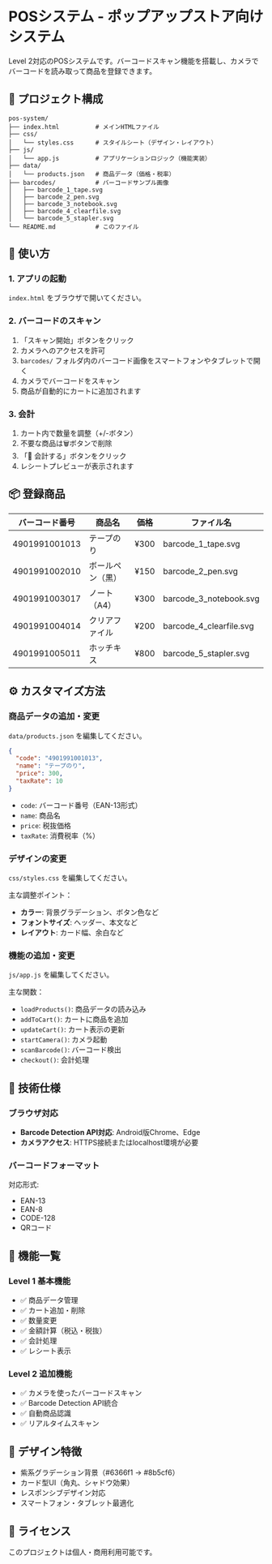 # POSシステム - ポップアップストア向けシステム

Level 2対応のPOSシステムです。バーコードスキャン機能を搭載し、カメラでバーコードを読み取って商品を登録できます。

## 📁 プロジェクト構成

```
pos-system/
├── index.html          # メインHTMLファイル
├── css/
│   └── styles.css      # スタイルシート（デザイン・レイアウト）
├── js/
│   └── app.js          # アプリケーションロジック（機能実装）
├── data/
│   └── products.json   # 商品データ（価格・税率）
├── barcodes/           # バーコードサンプル画像
│   ├── barcode_1_tape.svg
│   ├── barcode_2_pen.svg
│   ├── barcode_3_notebook.svg
│   ├── barcode_4_clearfile.svg
│   └── barcode_5_stapler.svg
└── README.md           # このファイル
```

## 🚀 使い方

### 1. アプリの起動

`index.html` をブラウザで開いてください。

### 2. バーコードのスキャン

1. 「スキャン開始」ボタンをクリック
2. カメラへのアクセスを許可
3. `barcodes/` フォルダ内のバーコード画像をスマートフォンやタブレットで開く
4. カメラでバーコードをスキャン
5. 商品が自動的にカートに追加されます

### 3. 会計

1. カート内で数量を調整（+/-ボタン）
2. 不要な商品は🗑ボタンで削除
3. 「🧾 会計する」ボタンをクリック
4. レシートプレビューが表示されます

## 📦 登録商品

| バーコード番号 | 商品名 | 価格 | ファイル名 |
|-------------|-------|------|---------|
| 4901991001013 | テープのり | ¥300 | barcode_1_tape.svg |
| 4901991002010 | ボールペン（黒） | ¥150 | barcode_2_pen.svg |
| 4901991003017 | ノート（A4） | ¥300 | barcode_3_notebook.svg |
| 4901991004014 | クリアファイル | ¥200 | barcode_4_clearfile.svg |
| 4901991005011 | ホッチキス | ¥800 | barcode_5_stapler.svg |

## ⚙️ カスタマイズ方法

### 商品データの追加・変更

`data/products.json` を編集してください。

```json
{
  "code": "4901991001013",
  "name": "テープのり",
  "price": 300,
  "taxRate": 10
}
```

- `code`: バーコード番号（EAN-13形式）
- `name`: 商品名
- `price`: 税抜価格
- `taxRate`: 消費税率（%）

### デザインの変更

`css/styles.css` を編集してください。

主な調整ポイント：
- **カラー**: 背景グラデーション、ボタン色など
- **フォントサイズ**: ヘッダー、本文など
- **レイアウト**: カード幅、余白など

### 機能の追加・変更

`js/app.js` を編集してください。

主な関数：
- `loadProducts()`: 商品データの読み込み
- `addToCart()`: カートに商品を追加
- `updateCart()`: カート表示の更新
- `startCamera()`: カメラ起動
- `scanBarcode()`: バーコード検出
- `checkout()`: 会計処理

## 🔧 技術仕様

### ブラウザ対応

- **Barcode Detection API対応**: Android版Chrome、Edge
- **カメラアクセス**: HTTPS接続またはlocalhost環境が必要

### バーコードフォーマット

対応形式:
- EAN-13
- EAN-8
- CODE-128
- QRコード

## 📝 機能一覧

### Level 1 基本機能
- ✅ 商品データ管理
- ✅ カート追加・削除
- ✅ 数量変更
- ✅ 金額計算（税込・税抜）
- ✅ 会計処理
- ✅ レシート表示

### Level 2 追加機能
- ✅ カメラを使ったバーコードスキャン
- ✅ Barcode Detection API統合
- ✅ 自動商品認識
- ✅ リアルタイムスキャン

## 🎨 デザイン特徴

- 紫系グラデーション背景（#6366f1 → #8b5cf6）
- カード型UI（角丸、シャドウ効果）
- レスポンシブデザイン対応
- スマートフォン・タブレット最適化

## 📄 ライセンス

このプロジェクトは個人・商用利用可能です。

